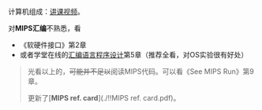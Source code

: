                                                                                                                                                                                                                                                                                                                                                                                                                                                                                                                                                                       

计算机组成：[讲课视频](https://www.bilibili.com/video/av58129929)。

对**MIPS汇编**不熟悉，看

- 《软硬件接口》第2章
- 或者学堂在线的[汇编语言程序设计](https://www.xuetangx.com/courses/TsinghuaX/20240103X/2015_T2/about)第5章（推荐全看，对OS实验很有好处）

> 光看以上的，~~可能并不足以~~阅读MIPS代码。可以看《See MIPS Run》第9章。
>
> 更新了[**MIPS ref. card**](./!!MIPS ref. card.pdf)。